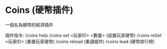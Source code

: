# Coins (硬幣插件)
一個名為硬幣的經濟插件

插件指令:
/coins help
/coins set <玩家ID> <數量> (設置玩家硬幣)
/coins reSet <玩家ID> (重置玩家硬幣)
/coins reload (重讀插件)
/coins lead (硬幣排行榜)

